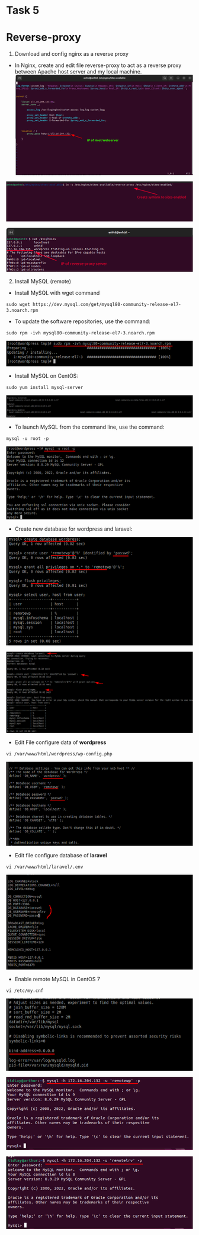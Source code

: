 # Task 5 

# Reverse-proxy

1. Download and config nginx as a reverse proxy 
- In Nginx, create and edit file reverse-proxy to act as a reverse proxy between Apache host server and my local machine.
![](src/reverse_pro_1.png)

![](src/reverse_pro_2.png)

![](src/reverse_pro_3.png)


2. Install MySQL (remote)
- Install MySQL with wget command
```
sudo wget https://dev.mysql.com/get/mysql80-community-release-el7-3.noarch.rpm
```

- To update the software repositories, use the command:
``` 
sudo rpm -ivh mysql80-community-release-el7-3.noarch.rpm
```

![](src/mysql_2.png)

- Install MySQL on CentOS:
```
sudo yum install mysql-server
```

![](src/mysql_3.png)

- To launch MySQL from the command line, use the command:
```
mysql -u root -p
```
![](src/mysql_4.png)

- Create new database for wordpress and laravel:

![](src/mysql_5.png)


![](src/lrv_1.png)

- Edit File configure data of **wordpress** 
```
vi /var/www/html/wordpress/wp-config.php
```

![](src/mysql_7.png)

- Edit file configure database of **laravel**
```
vi /var/www/html/laravel/.env
```

![](src/lrv_2.png)


- Enable remote MySQL in CentOS 7
```
vi /etc/my.cnf
```

![](src/mysql_6.png)

![](src/mysql_8.png)

![](src/lrv_3.png)